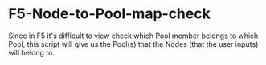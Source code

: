 # F5-Node-to-Pool-map-check

Since in F5 it's difficult to view check which Pool member belongs to which Pool, this script will give us the Pool(s) that the Nodes (that the user inputs) will belong to.
